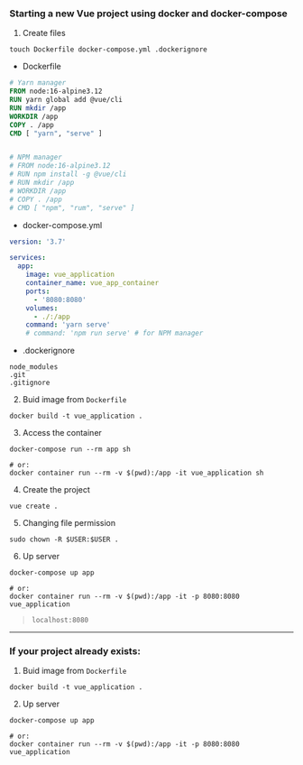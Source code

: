 ### Starting a new Vue project using docker and docker-compose

1. Create files
```
touch Dockerfile docker-compose.yml .dockerignore
```

* Dockerfile
```dockerfile
# Yarn manager
FROM node:16-alpine3.12
RUN yarn global add @vue/cli
RUN mkdir /app
WORKDIR /app
COPY . /app
CMD [ "yarn", "serve" ]


# NPM manager
# FROM node:16-alpine3.12
# RUN npm install -g @vue/cli
# RUN mkdir /app
# WORKDIR /app
# COPY . /app
# CMD [ "npm", "rum", "serve" ]
```

* docker-compose.yml
```yml
version: '3.7'

services:
  app:
    image: vue_application
    container_name: vue_app_container
    ports:
      - '8080:8080'
    volumes:
      - ./:/app
    command: 'yarn serve'
    # command: 'npm run serve' # for NPM manager
```

* .dockerignore
```
node_modules
.git
.gitignore
```

2. Buid image from `Dockerfile`
```
docker build -t vue_application .
```

3. Access the container
```
docker-compose run --rm app sh

# or:
docker container run --rm -v $(pwd):/app -it vue_application sh
```

4. Create the project
```
vue create .
```

5. Changing file permission

```
sudo chown -R $USER:$USER .
```

6. Up server

```
docker-compose up app

# or:
docker container run --rm -v $(pwd):/app -it -p 8080:8080 vue_application
```

> `localhost:8080`


---


### If your project already exists:

1. Buid image from `Dockerfile`
```
docker build -t vue_application .
```

2. Up server

```
docker-compose up app

# or:
docker container run --rm -v $(pwd):/app -it -p 8080:8080 vue_application
```
